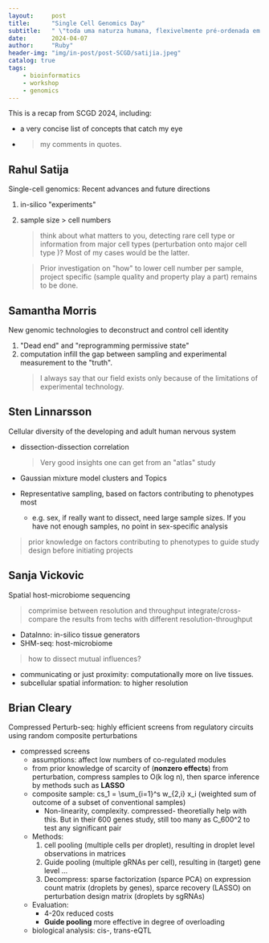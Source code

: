 ```yaml
---
layout:     post
title:      "Single Cell Genomics Day"
subtitle:   " \"toda uma naturza humana, flexivelmente pré-ordenada em nossos cromossomos e indiossincrática de cada um de nós\""
date:       2024-04-07
author:     "Ruby"
header-img: "img/in-post/post-SCGD/satijia.jpeg"
catalog: true
tags:
    - bioinformatics 
    - workshop 
    - genomics
---
```


This is a recap from SCGD 2024, including:
- a very concise list of concepts that catch my eye
- > my comments in quotes.

## Rahul Satija
Single-cell genomics: Recent advances and future directions
1. in-silico "experiments"
2. sample size > cell numbers
   > think about what matters to you, detecting rare cell type or information from major cell types (perturbation onto major cell type )? Most of my cases would be the latter.

   > Prior investigation on "how" to lower cell number per sample, project specific (sample quality and property play a part) remains to be done.

## 	Samantha Morris
New genomic technologies to deconstruct and control cell identity
1. "Dead end" and "reprogramming permissive state"
2. computation infill the gap between sampling and experimental measurement to the "truth".
    > I always say that our field exists only because of the limitations of experimental technology.

## Sten Linnarsson
Cellular diversity of the developing and adult human nervous system
- dissection-dissection correlation
  > Very good insights one can get from an "atlas" study

- Gaussian mixture model clusters and Topics
- Representative sampling, based on factors contributing to phenotypes most
  - e.g. sex, if really want to dissect, need large sample sizes. If you have not enough samples, no point in sex-specific analysis
  
> prior knowledge on factors contributing to phenotypes to guide study design before initiating projects

## Sanja Vickovic
Spatial host-microbiome sequencing
> comprimise between resolution and throughput
> integrate/cross-compare the results from techs with different resolution-throughput

- DataInno: in-silico tissue generators
- SHM-seq: host-microbiome
> how to dissect mutual influences?

- communicating or just proximity: computationally more on live tissues.
- subcellular spatial information: to higher resolution

## Brian Cleary
Compressed Perturb-seq: highly efficient screens from regulatory circuits using random composite perturbations
- compressed screens
  - assumptions: affect low numbers of co-regulated modules
  - from prior knowledge of scarcity of (**nonzero effects**) from perturbation, compress samples to O(k log n), then sparce inference by methods such as **LASSO**
  - composite sample: cs_1 = \sum_{i=1}^s w_{2,i} x_i (weighted sum of outcome of a subset of conventional samples)
    - Non-linearity, complexity. compressed- theoretially help with this. But in their 600 genes study, still too many as C_600^2 to test any significant pair
  - Methods: 
    1. cell pooling (multiple cells per droplet), resulting in droplet level observations in matrices
    2. Guide pooling (multiple gRNAs per cell), resulting in (target) gene level ... 
    3. Decompress: sparse factorization (sparce PCA) on expression count matrix (droplets by genes), sparce recovery (LASSO) on perturbation design matrix (droplets by sgRNAs)
  - Evaluation: 
    - 4-20x reduced costs
    - **Guide pooling** more effective in degree of overloading
  - biological analysis: cis-, trans-eQTL
